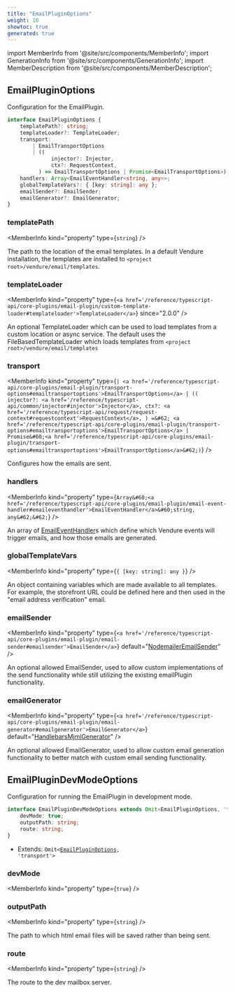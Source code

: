 ```yaml
---
title: "EmailPluginOptions"
weight: 10
showtoc: true
generated: true
---
```

<!-- This file was generated from the Vendure source. Do not modify. Instead, re-run the "docs:build" script -->
import MemberInfo from '@site/src/components/MemberInfo';
import GenerationInfo from '@site/src/components/GenerationInfo';
import MemberDescription from '@site/src/components/MemberDescription';


## EmailPluginOptions

<GenerationInfo sourceFile="packages/email-plugin/src/types.ts" sourceLine="40" packageName="@vendure/email-plugin" />

Configuration for the EmailPlugin.

```ts title="Signature"
interface EmailPluginOptions {
    templatePath?: string;
    templateLoader?: TemplateLoader;
    transport:
        | EmailTransportOptions
        | ((
              injector?: Injector,
              ctx?: RequestContext,
          ) => EmailTransportOptions | Promise<EmailTransportOptions>);
    handlers: Array<EmailEventHandler<string, any>>;
    globalTemplateVars?: { [key: string]: any };
    emailSender?: EmailSender;
    emailGenerator?: EmailGenerator;
}
```

<div className="members-wrapper">

### templatePath

<MemberInfo kind="property" type={`string`}   />

The path to the location of the email templates. In a default Vendure installation,
the templates are installed to `<project root>/vendure/email/templates`.
### templateLoader

<MemberInfo kind="property" type={`<a href='/reference/typescript-api/core-plugins/email-plugin/custom-template-loader#templateloader'>TemplateLoader</a>`}  since="2.0.0"  />

An optional TemplateLoader which can be used to load templates from a custom location or async service.
The default uses the FileBasedTemplateLoader which loads templates from `<project root>/vendure/email/templates`
### transport

<MemberInfo kind="property" type={`| <a href='/reference/typescript-api/core-plugins/email-plugin/transport-options#emailtransportoptions'>EmailTransportOptions</a>         | ((               injector?: <a href='/reference/typescript-api/common/injector#injector'>Injector</a>,               ctx?: <a href='/reference/typescript-api/request/request-context#requestcontext'>RequestContext</a>,           ) =&#62; <a href='/reference/typescript-api/core-plugins/email-plugin/transport-options#emailtransportoptions'>EmailTransportOptions</a> | Promise&#60;<a href='/reference/typescript-api/core-plugins/email-plugin/transport-options#emailtransportoptions'>EmailTransportOptions</a>&#62;)`}   />

Configures how the emails are sent.
### handlers

<MemberInfo kind="property" type={`Array&#60;<a href='/reference/typescript-api/core-plugins/email-plugin/email-event-handler#emaileventhandler'>EmailEventHandler</a>&#60;string, any&#62;&#62;`}   />

An array of <a href='/reference/typescript-api/core-plugins/email-plugin/email-event-handler#emaileventhandler'>EmailEventHandler</a>s which define which Vendure events will trigger
emails, and how those emails are generated.
### globalTemplateVars

<MemberInfo kind="property" type={`{ [key: string]: any }`}   />

An object containing variables which are made available to all templates. For example,
the storefront URL could be defined here and then used in the "email address verification"
email.
### emailSender

<MemberInfo kind="property" type={`<a href='/reference/typescript-api/core-plugins/email-plugin/email-sender#emailsender'>EmailSender</a>`} default="<a href='/reference/typescript-api/core-plugins/email-plugin/email-sender#nodemaileremailsender'>NodemailerEmailSender</a>"   />

An optional allowed EmailSender, used to allow custom implementations of the send functionality
while still utilizing the existing emailPlugin functionality.
### emailGenerator

<MemberInfo kind="property" type={`<a href='/reference/typescript-api/core-plugins/email-plugin/email-generator#emailgenerator'>EmailGenerator</a>`} default="<a href='/reference/typescript-api/core-plugins/email-plugin/email-generator#handlebarsmjmlgenerator'>HandlebarsMjmlGenerator</a>"   />

An optional allowed EmailGenerator, used to allow custom email generation functionality to
better match with custom email sending functionality.


</div>


## EmailPluginDevModeOptions

<GenerationInfo sourceFile="packages/email-plugin/src/types.ts" sourceLine="110" packageName="@vendure/email-plugin" />

Configuration for running the EmailPlugin in development mode.

```ts title="Signature"
interface EmailPluginDevModeOptions extends Omit<EmailPluginOptions, 'transport'> {
    devMode: true;
    outputPath: string;
    route: string;
}
```
* Extends: <code>Omit&#60;<a href='/reference/typescript-api/core-plugins/email-plugin/email-plugin-options#emailpluginoptions'>EmailPluginOptions</a>, 'transport'&#62;</code>



<div className="members-wrapper">

### devMode

<MemberInfo kind="property" type={`true`}   />


### outputPath

<MemberInfo kind="property" type={`string`}   />

The path to which html email files will be saved rather than being sent.
### route

<MemberInfo kind="property" type={`string`}   />

The route to the dev mailbox server.


</div>

